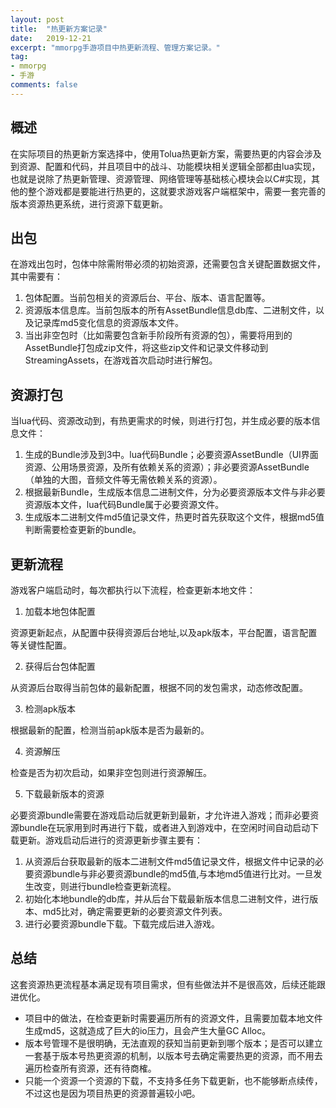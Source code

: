 ```yaml
---
layout: post
title:  "热更新方案记录"
date:   2019-12-21
excerpt: "mmorpg手游项目中热更新流程、管理方案记录。"
tag:
- mmorpg
- 手游
comments: false
---
```

## 概述

在实际项目的热更新方案选择中，使用Tolua热更新方案，需要热更的内容会涉及到资源、配置和代码，并且项目中的战斗、功能模块相关逻辑全部都由lua实现，也就是说除了热更新管理、资源管理、网络管理等基础核心模块会以C#实现，其他的整个游戏都是要能进行热更的，这就要求游戏客户端框架中，需要一套完善的版本资源热更系统，进行资源下载更新。

## 出包

在游戏出包时，包体中除需附带必须的初始资源，还需要包含关键配置数据文件，其中需要有：
1. 包体配置。当前包相关的资源后台、平台、版本、语言配置等。
2. 资源版本信息库。当前包版本的所有AssetBundle信息db库、二进制文件，以及记录库md5变化信息的资源版本文件。
3. 当出非空包时（比如需要包含新手阶段所有资源的包），需要将用到的AssetBundle打包成zip文件，将这些zip文件和记录文件移动到StreamingAssets，在游戏首次启动时进行解包。

## 资源打包

当lua代码、资源改动到，有热更需求的时候，则进行打包，并生成必要的版本信息文件：
1. 生成的Bundle涉及到3中。lua代码Bundle；必要资源AssetBundle（UI界面资源、公用场景资源，及所有依赖关系的资源）；非必要资源AssetBundle（单独的大图，音频文件等无需依赖关系的资源）。
2. 根据最新Bundle，生成版本信息二进制文件，分为必要资源版本文件与非必要资源版本文件，lua代码Bundle属于必要资源文件。
3. 生成版本二进制文件md5值记录文件，热更时首先获取这个文件，根据md5值判断需要检查更新的bundle。

## 更新流程

游戏客户端启动时，每次都执行以下流程，检查更新本地文件：
1. 加载本地包体配置  

资源更新起点，从配置中获得资源后台地址,以及apk版本，平台配置，语言配置等关键性配置。

2. 获得后台包体配置  

从资源后台取得当前包体的最新配置，根据不同的发包需求，动态修改配置。

3. 检测apk版本  

根据最新的配置，检测当前apk版本是否为最新的。

4. 资源解压  

检查是否为初次启动，如果非空包则进行资源解压。

5. 下载最新版本的资源  

必要资源bundle需要在游戏启动后就更新到最新，才允许进入游戏；而非必要资源bundle在玩家用到时再进行下载，或者进入到游戏中，在空闲时间自动启动下载更新。游戏启动后进行的资源更新步骤主要有：
  1. 从资源后台获取最新的版本二进制文件md5值记录文件，根据文件中记录的必要资源bundle与非必要资源bundle的md5值,与本地md5值进行比对。一旦发生改变，则进行bundle检查更新流程。
  2. 初始化本地bundle的db库，并从后台下载最新版本信息二进制文件，进行版本、md5比对，确定需要更新的必要资源文件列表。
  3. 进行必要资源bundle下载。下载完成后进入游戏。
  
## 总结
这套资源热更流程基本满足现有项目需求，但有些做法并不是很高效，后续还能跟进优化。
* 项目中的做法，在检查更新时需要遍历所有的资源文件，且需要加载本地文件生成md5，这就造成了巨大的io压力，且会产生大量GC Alloc。
* 版本号管理不是很明确，无法直观的获知当前更新到哪个版本；是否可以建立一套基于版本号热更资源的机制，以版本号去确定需要热更的资源，而不用去遍历检查所有资源，还有待商榷。
* 只能一个资源一个资源的下载，不支持多任务下载更新，也不能够断点续传，不过这也是因为项目热更的资源普遍较小吧。